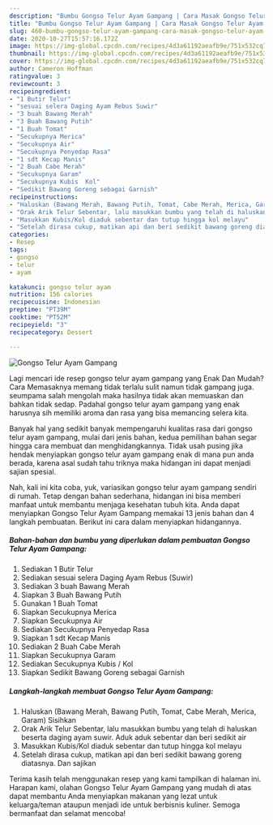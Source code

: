 ```yaml
---
description: "Bumbu Gongso Telur Ayam Gampang | Cara Masak Gongso Telur Ayam Gampang Yang Paling Enak"
title: "Bumbu Gongso Telur Ayam Gampang | Cara Masak Gongso Telur Ayam Gampang Yang Paling Enak"
slug: 460-bumbu-gongso-telur-ayam-gampang-cara-masak-gongso-telur-ayam-gampang-yang-paling-enak
date: 2020-10-27T15:57:16.172Z
image: https://img-global.cpcdn.com/recipes/4d3a61192aeafb9e/751x532cq70/gongso-telur-ayam-gampang-foto-resep-utama.jpg
thumbnail: https://img-global.cpcdn.com/recipes/4d3a61192aeafb9e/751x532cq70/gongso-telur-ayam-gampang-foto-resep-utama.jpg
cover: https://img-global.cpcdn.com/recipes/4d3a61192aeafb9e/751x532cq70/gongso-telur-ayam-gampang-foto-resep-utama.jpg
author: Cameron Hoffman
ratingvalue: 3
reviewcount: 3
recipeingredient:
- "1 Butir Telur"
- "sesuai selera Daging Ayam Rebus Suwir"
- "3 buah Bawang Merah"
- "3 Buah Bawang Putih"
- "1 Buah Tomat"
- "Secukupnya Merica"
- "Secukupnya Air"
- "Secukupnya Penyedap Rasa"
- "1 sdt Kecap Manis"
- "2 Buah Cabe Merah"
- "Secukupnya Garam"
- "Secukupnya Kubis  Kol"
- "Sedikit Bawang Goreng sebagai Garnish"
recipeinstructions:
- "Haluskan (Bawang Merah, Bawang Putih, Tomat, Cabe Merah, Merica, Garam) Sisihkan"
- "Orak Arik Telur Sebentar, lalu masukkan bumbu yang telah di haluskan beserta daging ayam suwir. Aduk aduk sebentar dan beri sedikit air"
- "Masukkan Kubis/Kol diaduk sebentar dan tutup hingga kol melayu"
- "Setelah dirasa cukup, matikan api dan beri sedikit bawang goreng diatasnya. Dan sajikan"
categories:
- Resep
tags:
- gongso
- telur
- ayam

katakunci: gongso telur ayam 
nutrition: 156 calories
recipecuisine: Indonesian
preptime: "PT39M"
cooktime: "PT52M"
recipeyield: "3"
recipecategory: Dessert

---
```



![Gongso Telur Ayam Gampang](https://img-global.cpcdn.com/recipes/4d3a61192aeafb9e/751x532cq70/gongso-telur-ayam-gampang-foto-resep-utama.jpg)

Lagi mencari ide resep gongso telur ayam gampang yang Enak Dan Mudah? Cara Memasaknya memang tidak terlalu sulit namun tidak gampang juga. seumpama salah mengolah maka hasilnya tidak akan memuaskan dan bahkan tidak sedap. Padahal gongso telur ayam gampang yang enak harusnya sih memiliki aroma dan rasa yang bisa memancing selera kita.



Banyak hal yang sedikit banyak mempengaruhi kualitas rasa dari gongso telur ayam gampang, mulai dari jenis bahan, kedua pemilihan bahan segar hingga cara membuat dan menghidangkannya. Tidak usah pusing jika hendak menyiapkan gongso telur ayam gampang enak di mana pun anda berada, karena asal sudah tahu triknya maka hidangan ini dapat menjadi sajian spesial.


Nah, kali ini kita coba, yuk, variasikan gongso telur ayam gampang sendiri di rumah. Tetap dengan bahan sederhana, hidangan ini bisa memberi manfaat untuk membantu menjaga kesehatan tubuh kita. Anda dapat menyiapkan Gongso Telur Ayam Gampang memakai 13 jenis bahan dan 4 langkah pembuatan. Berikut ini cara dalam menyiapkan hidangannya.

<!--inarticleads1-->

##### Bahan-bahan dan bumbu yang diperlukan dalam pembuatan Gongso Telur Ayam Gampang:

1. Sediakan 1 Butir Telur
1. Sediakan sesuai selera Daging Ayam Rebus (Suwir)
1. Sediakan 3 buah Bawang Merah
1. Siapkan 3 Buah Bawang Putih
1. Gunakan 1 Buah Tomat
1. Siapkan Secukupnya Merica
1. Siapkan Secukupnya Air
1. Sediakan Secukupnya Penyedap Rasa
1. Siapkan 1 sdt Kecap Manis
1. Sediakan 2 Buah Cabe Merah
1. Siapkan Secukupnya Garam
1. Sediakan Secukupnya Kubis / Kol
1. Siapkan Sedikit Bawang Goreng sebagai Garnish




<!--inarticleads2-->

##### Langkah-langkah membuat Gongso Telur Ayam Gampang:

1. Haluskan (Bawang Merah, Bawang Putih, Tomat, Cabe Merah, Merica, Garam) Sisihkan
1. Orak Arik Telur Sebentar, lalu masukkan bumbu yang telah di haluskan beserta daging ayam suwir. Aduk aduk sebentar dan beri sedikit air
1. Masukkan Kubis/Kol diaduk sebentar dan tutup hingga kol melayu
1. Setelah dirasa cukup, matikan api dan beri sedikit bawang goreng diatasnya. Dan sajikan




Terima kasih telah menggunakan resep yang kami tampilkan di halaman ini. Harapan kami, olahan Gongso Telur Ayam Gampang yang mudah di atas dapat membantu Anda menyiapkan makanan yang lezat untuk keluarga/teman ataupun menjadi ide untuk berbisnis kuliner. Semoga bermanfaat dan selamat mencoba!
